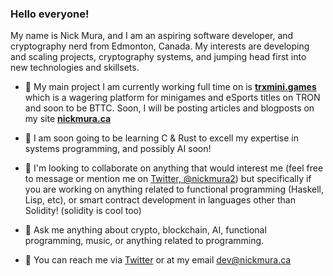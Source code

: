 ### Hello everyone! 


My name is Nick Mura, and I am an aspiring software developer, and cryptography nerd from Edmonton, Canada. My interests are developing and scaling projects, cryptography systems, and jumping head first into new technologies and skillsets.

- 🔭 My main project I am currently working full time on is **[trxmini.games](http://github.com/nickmura/trxmini.games/)** which is a wagering platform for minigames and eSports titles on TRON and soon to be BTTC. Soon, I will be posting articles and blogposts on my site **[nickmura.ca](https://nickmura.ca)**

- 🐇 I am soon going to be learning C & Rust to excell my expertise in systems programming, and possibly AI soon!

- 👯 I'm looking to collaborate on anything that would interest me (feel free to message or mention me on [Twitter, @nickmura2](https://twitter.com/nickmura2)) but specifically if you are working on anything related to functional programming (Haskell, Lisp, etc), or smart contract development in languages other than Solidity! (solidity is cool too)

- 🤔 Ask me anything about crypto, blockchain, AI, functional programming, music, or anything related to programming.

- 💬 You can reach me via [Twitter](https://twitter.com/nickmura/) or at my email dev@nickmura.ca



